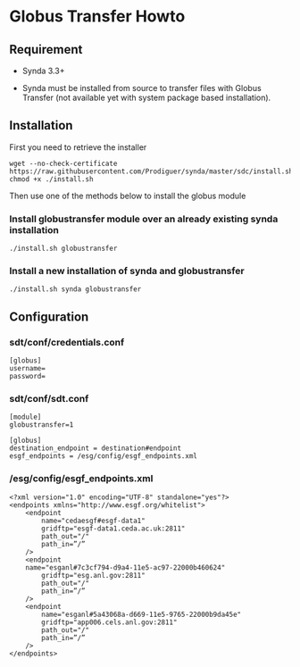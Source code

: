 # Globus Transfer Howto

## Requirement

* Synda 3.3+

* Synda must be installed from source to transfer files with Globus Transfer
(not available yet with system package based installation).

## Installation

First you need to retrieve the installer

    wget --no-check-certificate https://raw.githubusercontent.com/Prodiguer/synda/master/sdc/install.sh
    chmod +x ./install.sh

Then use one of the methods below to install the globus module

### Install globustransfer module over an already existing synda installation

    ./install.sh globustransfer

### Install a new installation of synda and globustransfer

    ./install.sh synda globustransfer

## Configuration

### sdt/conf/credentials.conf

    [globus]
    username=
    password=

### sdt/conf/sdt.conf

    [module]
    globustransfer=1

    [globus]
    destination_endpoint = destination#endpoint
    esgf_endpoints = /esg/config/esgf_endpoints.xml

### /esg/config/esgf_endpoints.xml

    <?xml version="1.0" encoding="UTF-8" standalone="yes"?>
    <endpoints xmlns="http://www.esgf.org/whitelist">
        <endpoint
            name="cedaesgf#esgf-data1"
            gridftp="esgf-data1.ceda.ac.uk:2811"
            path_out="/"
            path_in=”/”
        />
        <endpoint
        name="esganl#7c3cf794-d9a4-11e5-ac97-22000b460624"
            gridftp="esg.anl.gov:2811"
            path_out="/"
            path_in=”/”
        />
        <endpoint
            name="esganl#5a43068a-d669-11e5-9765-22000b9da45e"
            gridftp="app006.cels.anl.gov:2811"
            path_out="/"
            path_in=”/”
        />
    </endpoints>
